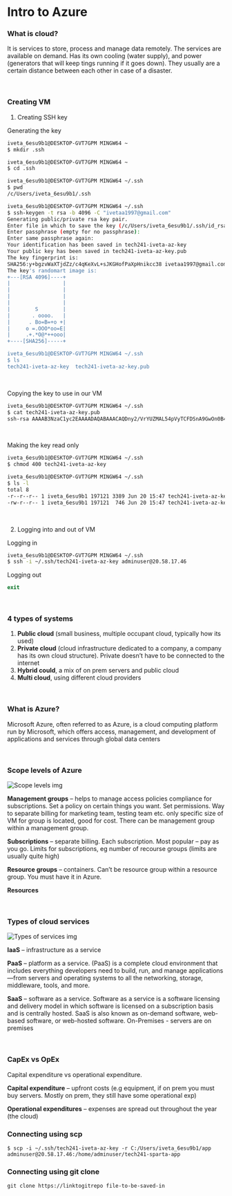# Intro to Azure

### What is cloud?
It is services to store, process and manage data remotely. The services are available on demand. Has its own cooling (water supply), and power (generators that will keep tings running if it goes down). They usually are a certain distance between each other in case of a disaster.


<br />

### Creating VM

1. Creating SSH key

Generating the key

``` bash
iveta_6esu9b1@DESKTOP-GVT7GPM MINGW64 ~
$ mkdir .ssh

iveta_6esu9b1@DESKTOP-GVT7GPM MINGW64 ~
$ cd .ssh

iveta_6esu9b1@DESKTOP-GVT7GPM MINGW64 ~/.ssh
$ pwd
/c/Users/iveta_6esu9b1/.ssh

iveta_6esu9b1@DESKTOP-GVT7GPM MINGW64 ~/.ssh
$ ssh-keygen -t rsa -b 4096 -C "ivetaa1997@gmail.com"
Generating public/private rsa key pair.
Enter file in which to save the key (/c/Users/iveta_6esu9b1/.ssh/id_rsa): tech241-iveta-az-key
Enter passphrase (empty for no passphrase):
Enter same passphrase again:
Your identification has been saved in tech241-iveta-az-key
Your public key has been saved in tech241-iveta-az-key.pub
The key fingerprint is:
SHA256:y+bgzvWaXTjdZz/c4qKeXvL+sJKGHofPaXpHnikcc38 ivetaa1997@gmail.com
The key's randomart image is:
+---[RSA 4096]----+
|                 |
|                 |
|                 |
|                 |
|        S        |
|       . oooo.   |
|      . Bo=B=+o +|
|     o =.OOO*oo=E|
|     .+.*O@*++ooo|
+----[SHA256]-----+

iveta_6esu9b1@DESKTOP-GVT7GPM MINGW64 ~/.ssh
$ ls
tech241-iveta-az-key  tech241-iveta-az-key.pub
```

<br />


 Copying the key to use in our VM
 
 ```bash
iveta_6esu9b1@DESKTOP-GVT7GPM MINGW64 ~/.ssh
$ cat tech241-iveta-az-key.pub
ssh-rsa AAAAB3NzaC1yc2EAAAADAQABAAACAQDny2/VrYUZMAL54pVyTCFDSnA9GwOn0B46XlmFa+LNZP8SuKkTxzT/nyC9eO/cBU8qqeZdZm29T+3l4pUNxMNb9gCAl1BLOsMnHX60rdv1HENCBjsg+OW53NgAsQcMPIx4+Zo2NJ1mUouLzXMf0LF+2eGXlGg0pxXPElS0alBIa/P/4FBGwt/J9TL90A/VAf0fmnV9fC0z4Alc/PN2Ig3VXKUFnlbRHtcTITF+mp+fNEOwWw2y6fHOG93ipcbjXkuKJTkcVcWOYenI65av1zCqydUu7ydsVFdY5LhbphsC5y++U5m/3cAPkVD7jNlCZhdjujqIL1LnwwzKgOdGFFicSf/ez+001ktJqfvmx7jmcE0aNPQ== ivetaa1997@gmail.com

 ```

<br />

Making the key read only 

```bash
iveta_6esu9b1@DESKTOP-GVT7GPM MINGW64 ~/.ssh
$ chmod 400 tech241-iveta-az-key

iveta_6esu9b1@DESKTOP-GVT7GPM MINGW64 ~/.ssh
$ ls -l
total 8
-r--r--r-- 1 iveta_6esu9b1 197121 3389 Jun 20 15:47 tech241-iveta-az-key
-rw-r--r-- 1 iveta_6esu9b1 197121  746 Jun 20 15:47 tech241-iveta-az-key.pub

```

<br />

2. Logging into and out of VM

Logging in

```bash
iveta_6esu9b1@DESKTOP-GVT7GPM MINGW64 ~/.ssh
$ ssh -i ~/.ssh/tech241-iveta-az-key adminuser@20.58.17.46

```

Logging out

```PowerShell
exit
```


<br />

### 4 types of systems
1.	**Public cloud** (small business, multiple occupant cloud, typically how its used)
2.	**Private cloud** (cloud infrastructure dedicated to a company, a company has its own cloud structure). Private doesn’t have to be connected to the internet
3.	**Hybrid could**, a mix of on prem servers and public cloud
4.	**Multi cloud**, using different cloud providers 

<br />


### What is Azure?
Microsoft Azure, often referred to as Azure, is a cloud computing platform run by Microsoft, which offers access, management, and development of applications and services through global data centers

<br />


### Scope levels of Azure

![Scope levels img](C:\Users\iveta_6esu9b1\azureNotes\Screenshot_5.png)

**Management groups** – helps to manage access policies compliance for subscriptions. Set a policy on certain things you want. Set permissions. Way to separate billing for marketing team, testing team etc. only specific size of VM for group is located, good for cost. There can be management group within a management group.

**Subscriptions** – separate billing. Each subscription. Most popular – pay as you go. Limits for subscriptions, eg number of recourse groups (limits are usually quite high)

**Resource groups** – containers.  Can’t be resource group within a resource group. You must have it in Azure.

**Resources**

<br />



### Types of cloud services 

![Types of services img](C:\Users\iveta_6esu9b1\azureNotes\Screenshot_6.png)

**IaaS** – infrastructure as a service

**PaaS** – platform as a service. (PaaS) is a complete cloud environment that includes everything developers need to build, run, and manage applications—from servers and operating systems to all the networking, storage, middleware, tools, and more.

**SaaS** – software as a service. Software as a service is a software licensing and delivery model in which software is licensed on a subscription basis and is centrally hosted. SaaS is also known as on-demand software, web-based software, or web-hosted software.
On-Premises - servers are on premises

<br />


### CapEx vs OpEx
Capital expenditure vs operational expenditure.

**Capital expenditure** – upfront costs (e.g equipment, if on prem you must buy servers. Mostly on prem, they still have some operational exp)

**Operational expenditures** – expenses are spread out throughout the year (the cloud)


### Connecting using scp

```
$ scp -i ~/.ssh/tech241-iveta-az-key -r C:/Users/iveta_6esu9b1/app adminuser@20.58.17.46:/home/adminuser/tech241-sparta-app
```

### Connecting using git clone

```
git clone https://linktogitrepo file-to-be-saved-in
```